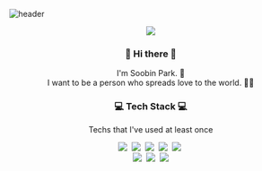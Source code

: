 ![header](https://capsule-render.vercel.app/api?type=Waving&color=auto&height=200&section=header&text=Soobin's%20Github&fontSize50&animation=twinkling)

<p align="center">
  <a href="https://hits.seeyoufarm.com"><img src="https://hits.seeyoufarm.com/api/count/incr/badge.svg?url=https%3A%2F%2Fgithub.com%2Fsoobin419&count_bg=%23D77CA1&title_bg=%23987D98&icon=github.svg&icon_color=%23E7E7E7&title=hits&edge_flat=false"/></a>
</p>

<h3 align="center">👋 Hi there 👋 </h3>
<p align="center"> 
I'm Soobin Park. 🌱 <br>
I want to be a person who spreads love to the world. 💌💝
</p>
<h3 align="center">💻 Tech Stack 💻</h3>

<p align="center"> Techs that I've used at least once </p>

<p align="center">
  <img src="https://img.shields.io/badge/python-3670A0?style=Flat-square&logo=python&logoColor=ffdd54"/></a>&nbsp 
  <img src="https://img.shields.io/badge/java-%23ED8B00.svg?style=Flat-square&logo=openjdk&logoColor=white"/></a>&nbsp 
  <img src="https://img.shields.io/badge/c%23-%23239120.svg?style=Flat-square&logo=c-sharp&logoColor=white"/></a>&nbsp 
  <img src="https://img.shields.io/badge/PyTorch-%23EE4C2C.svg?style=Flat-square&logo=PyTorch&logoColor=white"/></a>&nbsp 
  <img src="https://img.shields.io/badge/TensorFlow-%23FF6F00.svg?style=Flat-square&logo=TensorFlow&logoColor=white"/></a>&nbsp 
  <br>
  <img src="https://img.shields.io/badge/Android-3DDC84?style=Flat-square&logo=android&logoColor=white"/></a>&nbsp 
  <img src="https://img.shields.io/badge/adobe%20illustrator-%23FF9A00.svg?style=Flat-square&logo=adobe%20illustrator&logoColor=white"/></a>&nbsp 

<img src="https://capsule-render.vercel.app/api?type=waving&color=auto&height=200&section=footer"/>
